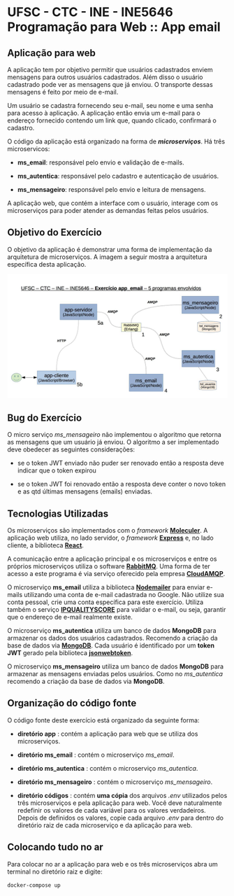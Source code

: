 # UFSC - CTC - INE - INE5646 Programação para Web :: App email

## Aplicação para web

A aplicação tem por objetivo permitir que usuários cadastrados enviem mensagens para outros usuários cadastrados. Além disso o usuário cadastrado pode ver as mensagens que já enviou. O transporte dessas mensagens é feito por meio de e-mail.

Um usuário se cadastra fornecendo seu e-mail, seu  nome e uma senha para acesso à aplicação. A aplicação então envia um e-mail para o endereço fornecido contendo um link que, quando clicado, confirmará o cadastro.

O código da aplicação está organizado na forma de ***microserviços***. Há três microservicos:

* **ms_email**: responsável pelo envio e validação de e-mails.

* **ms_autentica**: responsável pelo cadastro e autenticação de usuários.

* **ms_mensageiro**: responsável pelo envio e leitura de mensagens.

A aplicação web, que contém a interface com o usuário, interage com os microserviços para poder atender as demandas feitas pelos usuários.

## Objetivo do Exercício

O objetivo da aplicação é demonstrar uma forma de implementação da arquitetura de microserviços. A imagem a seguir  mostra a arquitetura específica desta aplicação.

 ![esquema-geral.jpg](esquema-geral.jpg)

## Bug do Exercício

O micro serviço *ms_mensageiro* não implementou o algoritmo que retorna as mensagens que um usuário já enviou.
O algoritmo a ser implementado deve obedecer as seguintes considerações:

* se o token JWT enviado não puder ser renovado então a resposta deve indicar que o token expirou

* se o token JWT foi renovado então a resposta deve conter o novo token e as qtd últimas mensagens (emails) enviadas.

## Tecnologias Utilizadas

Os microserviços são implementados com o *framework* **[Moleculer](https://moleculer.services/)**. A aplicação web utiliza, no lado servidor, o *framework* **[Express](https://expressjs.com/)** e, no lado cliente, a biblioteca **[React](https://pt-br.reactjs.org/)**.

A comunicação entre a aplicação principal e os microserviços e entre os próprios microserviços utiliza o software **[RabbitMQ](https://www.rabbitmq.com/)**. Uma forma de ter acesso a este programa é via serviço oferecido pela empresa **[CloudAMQP](https://www.cloudamqp.com/)**.

O microserviço **ms_email** utiliza a biblioteca **[Nodemailer](https://nodemailer.com/about/)** para enviar e-mails utilizando uma conta de e-mail cadastrada no Google. Não utilize sua conta pessoal, crie uma conta específica para este exercício. Utiliza também o serviço **[IPQUALITYSCORE](https://www.ipqualityscore.com/documentation/email-validation/overview)** para validar o e-mail, ou seja, garantir que o endereço de e-mail realmente existe.

O microserviço **ms_autentica** utiliza um banco de dados **MongoDB** para armazenar os dados dos usuários cadastrados. Recomendo a criação da base de dados via **[MongoDB](https://www.mongodb.com/)**. Cada usuário é identificado por um **token JWT** gerado pela biblioteca **[jsonwebtoken](https://github.com/auth0/node-jsonwebtoken#readme)**.

O microserviço **ms_mensageiro** utiliza um banco de dados **MongoDB** para armazenar as mensagens enviadas pelos usuários. Como no *ms_autentica* recomendo a criação da base de dados via **MongoDB**.

## Organização do código fonte

O código fonte deste exercício está organizado da seguinte forma:

* **diretório app** : contém a aplicação para web que se utiliza dos microserviços.

* **diretório ms_email** : contém o microserviço *ms_email*.

* **diretório ms_autentica** : contém o microserviço *ms_autentica*.

* **diretório ms_mensageiro** : contém o microserviço *ms_mensageiro*.

* **diretório códigos** : contém **uma cópia** dos arquivos *.env*  utilizados pelos três microserviços e pela aplicação para web. Você deve naturalmente redefinir os valores de cada variável para os valores verdadeiros. Depois de definidos os valores, copie cada arquivo *.env*  para dentro do diretório raiz de cada microserviço e da aplicação para web.

## Colocando tudo no ar

Para colocar no ar a aplicação para web e os três microserviços abra um terminal no diretório raiz e digite:

```bash
docker-compose up
```
